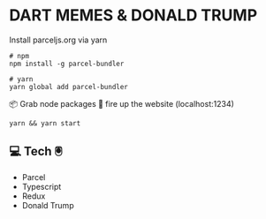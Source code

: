 # DART MEMES & DONALD TRUMP
Install parceljs.org via yarn
```
# npm 
npm install -g parcel-bundler

# yarn
yarn global add parcel-bundler
```

📦 Grab node packages
🚀 fire up the website (localhost:1234)
```
yarn && yarn start
```

## 💻 Tech 🖲
- Parcel
- Typescript
- Redux
- Donald Trump
